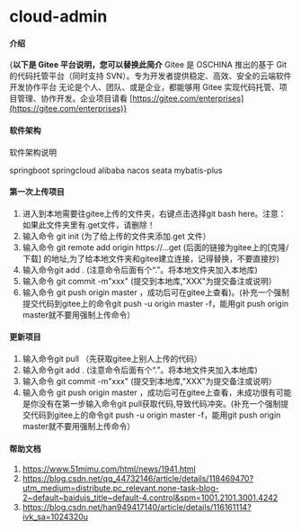 # cloud-admin

#### 介绍
{**以下是 Gitee 平台说明，您可以替换此简介**
Gitee 是 OSCHINA 推出的基于 Git 的代码托管平台（同时支持 SVN）。专为开发者提供稳定、高效、安全的云端软件开发协作平台
无论是个人、团队、或是企业，都能够用 Gitee 实现代码托管、项目管理、协作开发。企业项目请看 [https://gitee.com/enterprises](https://gitee.com/enterprises)}

#### 软件架构
软件架构说明

springboot
springcloud alibaba
nacos
seata
mybatis-plus

#### 第一次上传项目

1.  进入到本地需要往gitee上传的文件夹，右键点击选择git bash here。注意：如果此文件夹里有.get文件，请删除！
2. 输入命令 git init (为了给上传的文件夹添加.get 文件）
3. 输入命令 git remote add origin https://…get (后面的链接为gitee上的[克隆/下载] 的地址,为了给本地文件夹和gitee建立连接，记得替换，不要直接抄)
4. 输入命令git add . (注意命令后面有个“.”。将本地文件夹加入本地库)
5. 输入命令 git commit -m"xxx" (提交到本地库,"XXX"为提交备注或说明）
6. 输入命令 git push origin master ，成功后可在gitee上查看)。(补充一个强制提交代码到gitee上的命令git push -u origin master -f，能用git push origin master就不要用强制上传命令）


#### 更新项目

1. 输入命令git pull （先获取gitee上别人上传的代码）
2. 输入命令git add . (注意命令后面有个“.”。将本地文件夹加入本地库)
3. 输入命令 git commit -m"xxx" (提交到本地库,"XXX"为提交备注或说明）
4. 输入命令 git push origin master ，成功后可在gitee上查看，未成功很有可能是你没有在第一步输入命令git pull获取代码,导致代码冲突。(补充一个强制提交代码到gitee上的命令git push -u origin master -f，能用git push origin master就不要用强制上传命令）

#### 帮助文档
1. https://www.51mimu.com/html/news/1941.html
2. https://blog.csdn.net/qq_44732146/article/details/118469470?utm_medium=distribute.pc_relevant.none-task-blog-2~default~baidujs_title~default-4.control&spm=1001.2101.3001.4242
3. https://blog.csdn.net/han949417140/article/details/116161114?ivk_sa=1024320u